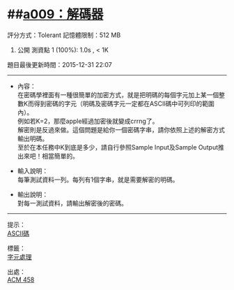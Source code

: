 ##[a009：解碼器](http://zerojudge.tw/ShowProblem?problemid=a009)
======
評分方式：Tolerant 
記憶體限制：512 MB

1. 公開 測資點 1 (100%): 1.0s , < 1K

題目最後更新時間：2015-12-31 22:07

- - -
* 內容：  
	在密碼學裡面有一種很簡單的加密方式，就是把明碼的每個字元加上某一個整數K而得到密碼的字元（明碼及密碼字元一定都在ASCII碼中可列印的範圍內）。  
	例如若K=2，那麼apple經過加密後就變成crrng了。  
	解密則是反過來做。這個問題是給你一個密碼字串，請你依照上述的解密方式輸出明碼。  
	至於在本任務中K到底是多少，請自行參照Sample Input及Sample Output推出來吧！相當簡單的。

* 輸入說明：  
	每筆測試資料一列。每列有1個字串，就是需要解密的明碼。
* 輸出說明：  
	對每一測試資料，請輸出解密後的密碼。

- - -
提示：  
	[ASCII碼](https://zh.wikipedia.org/wiki/ASCII)

標籤：  
	[字元處理](http://zerojudge.tw/Problems?tag=%E5%AD%97%E5%85%83%E8%99%95%E7%90%86)

出處：  
	[ACM 458](http://zerojudge.tw/Problems?tag=ACM%20458)